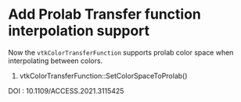 # Add Prolab Transfer function interpolation support

Now the `vtkColorTransferFunction` supports prolab color space when interpolating between colors.

1. vtkColorTransferFunction::SetColorSpaceToProlab()

DOI : 10.1109/ACCESS.2021.3115425
